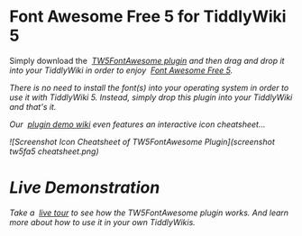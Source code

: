 # Font Awesome Free 5 for TiddlyWiki 5

Simply download the
<i class="fas fa-download"/>&nbsp;[TW5FontAwesome plugin](output/fontawesome.tid)
and then drag and drop it into your TiddlyWiki in order to enjoy
<i class="fas fa-external-link-alt"/>&nbsp;[Font Awesome Free 5](https://http://fontawesome.com/).

There is no need to install the font(s) into your operating system in order to use it with TiddlyWiki&nbsp;5. Instead, simply drop this plugin into your TiddlyWiki and that's it.

Our <i class="fas fa-eye"/>&nbsp;[plugin demo wiki](output/fontawesome.html) even features an interactive icon cheatsheet...

![Screenshot Icon Cheatsheet of TW5FontAwesome Plugin](screenshot tw5fa5 cheatsheet.png)


# Live Demonstration

Take a <i class="fas fa-eye"/>&nbsp;[live tour](output/fontawesome.html)
to see how the TW5FontAwesome plugin works. And learn more about
how to use it in your own TiddlyWikis.